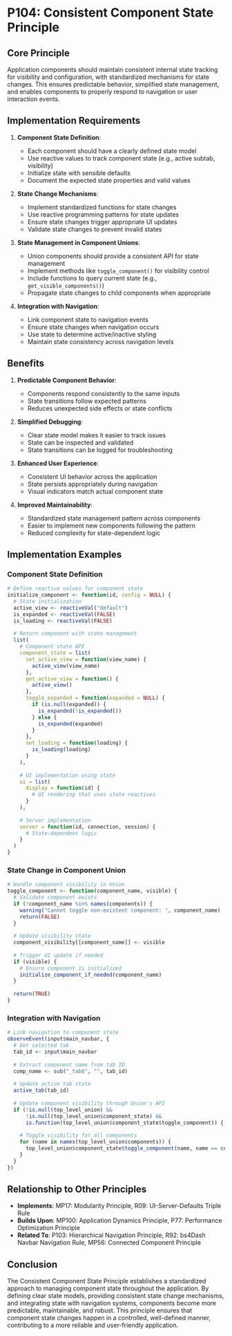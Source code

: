 # P104: Consistent Component State Principle

## Core Principle

Application components should maintain consistent internal state tracking for visibility and configuration, with standardized mechanisms for state changes. This ensures predictable behavior, simplified state management, and enables components to properly respond to navigation or user interaction events.

## Implementation Requirements

1. **Component State Definition**:
   - Each component should have a clearly defined state model
   - Use reactive values to track component state (e.g., active subtab, visibility)
   - Initialize state with sensible defaults
   - Document the expected state properties and valid values

2. **State Change Mechanisms**:
   - Implement standardized functions for state changes
   - Use reactive programming patterns for state updates
   - Ensure state changes trigger appropriate UI updates
   - Validate state changes to prevent invalid states

3. **State Management in Component Unions**:
   - Union components should provide a consistent API for state management
   - Implement methods like `toggle_component()` for visibility control
   - Include functions to query current state (e.g., `get_visible_components()`)
   - Propagate state changes to child components when appropriate

4. **Integration with Navigation**:
   - Link component state to navigation events
   - Ensure state changes when navigation occurs
   - Use state to determine active/inactive styling
   - Maintain state consistency across navigation levels

## Benefits

1. **Predictable Component Behavior**:
   - Components respond consistently to the same inputs
   - State transitions follow expected patterns
   - Reduces unexpected side effects or state conflicts

2. **Simplified Debugging**:
   - Clear state model makes it easier to track issues
   - State can be inspected and validated
   - State transitions can be logged for troubleshooting

3. **Enhanced User Experience**:
   - Consistent UI behavior across the application
   - State persists appropriately during navigation
   - Visual indicators match actual component state

4. **Improved Maintainability**:
   - Standardized state management pattern across components
   - Easier to implement new components following the pattern
   - Reduced complexity for state-dependent logic

## Implementation Examples

### Component State Definition

```r
# Define reactive values for component state
initialize_component <- function(id, config = NULL) {
  # State initialization
  active_view <- reactiveVal("default")
  is_expanded <- reactiveVal(FALSE)
  is_loading <- reactiveVal(FALSE)
  
  # Return component with state management
  list(
    # Component state API
    component_state = list(
      set_active_view = function(view_name) {
        active_view(view_name)
      },
      get_active_view = function() {
        active_view()
      },
      toggle_expanded = function(expanded = NULL) {
        if (is.null(expanded)) {
          is_expanded(!is_expanded())
        } else {
          is_expanded(expanded)
        }
      },
      set_loading = function(loading) {
        is_loading(loading)
      }
    ),
    
    # UI implementation using state
    ui = list(
      display = function(id) {
        # UI rendering that uses state reactives
      }
    ),
    
    # Server implementation
    server = function(id, connection, session) {
      # State-dependent logic
    }
  )
}
```

### State Change in Component Union

```r
# Handle component visibility in Union
toggle_component <- function(component_name, visible) {
  # Validate component exists
  if (!component_name %in% names(components)) {
    warning("Cannot toggle non-existent component: ", component_name)
    return(FALSE)
  }
  
  # Update visibility state
  component_visibility[[component_name]] <- visible
  
  # Trigger UI update if needed
  if (visible) {
    # Ensure component is initialized
    initialize_component_if_needed(component_name)
  }
  
  return(TRUE)
}
```

### Integration with Navigation

```r
# Link navigation to component state
observeEvent(input$main_navbar, {
  # Get selected tab
  tab_id <- input$main_navbar
  
  # Extract component name from tab ID
  comp_name <- sub("_tab$", "", tab_id)
  
  # Update active tab state 
  active_tab(tab_id)
  
  # Update component visibility through Union's API
  if (!is.null(top_level_union) && 
      !is.null(top_level_union$component_state) && 
      is.function(top_level_union$component_state$toggle_component)) {
    
    # Toggle visibility for all components
    for (name in names(top_level_union$components)) {
      top_level_union$component_state$toggle_component(name, name == comp_name)
    }
  }
})
```

## Relationship to Other Principles

- **Implements**: MP17: Modularity Principle, R09: UI-Server-Defaults Triple Rule
- **Builds Upon**: MP100: Application Dynamics Principle, P77: Performance Optimization Principle
- **Related To**: P103: Hierarchical Navigation Principle, R92: bs4Dash Navbar Navigation Rule, MP56: Connected Component Principle

## Conclusion

The Consistent Component State Principle establishes a standardized approach to managing component state throughout the application. By defining clear state models, providing consistent state change mechanisms, and integrating state with navigation systems, components become more predictable, maintainable, and robust. This principle ensures that component state changes happen in a controlled, well-defined manner, contributing to a more reliable and user-friendly application.